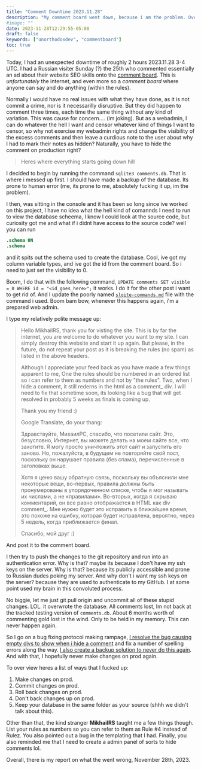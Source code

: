 ```yaml
---
title: "Comment Downtime 2023.11.28"
description: "My comment board went down, because i am the problem. Overview"
#image: ""
date: 2023-11-28T12:29:55-05:00
draft: false
keywords: ["unorthodoxdev", "commentboard"]
toc: true
---
```


Today, I had an unexpected downtime of roughly 2 hours 2023.11.28 3-4 UTC. I had a Russian visiter Sunday (?) the 25th who commented essentially an ad about their website SEO skills onto the [comment board](https://www.unorthodoxdev.net/comment/). This is *unfortunately* the internet, and even more so a *comment board* where anyone can say and do anything (within the rules).

Normally I would have no real issues with what they have done, as it is not commit a crime, nor is it necessarilly disruptive. But they did happen to comment three times, each time the same thing without any kind of variation. This was cause for concern.... (im joking). But as a webadmin, I can do whatever the hell I want and censor whatever kind of things I want to censor, so why not exercise my webadmin rights and change the visibility of the excess comments and then leave a curdious note to the user about why I had to mark their notes as hidden? Naturally, you have to hide the comment on production right? 

> Heres where everything starts going down hill

I decided to begin by running the command `sqlite3 comments.db`. That is where i messed up first. I should have made a backup of the database. Its prone to human error (me, its prone to me, absolutely fucking it up, im the problem).

I then, was sitting in the console and it has been so long since ive worked on this project, I have no idea what the hell kind of comannds I need to run to view the database scheema, I know I could look at the source code, but curiosity got me and what if i didnt have access to the source code? well you can run 

```sql
.schema ON
.schema
```

and it spits out the schema used to create the database. Cool, ive got my column variable types, and ive got the id from the comment board. So i need to just set the visibility to 0.

Boom, I do that with the following command, `UPDATE comments SET visible = 0 WHERE id = "<id_goes_here>";` it works. I do it for the other post i want to get rid of. And I update the poorly named [`slqite-commands.md`](https://github.com/ofgrenudo/comment.unorthodoxdev.net/commit/830d376b8c9eb9ef29aeda649309483033b16ed1) file with the command i used. Boom bam bow, whenever this happens again, i'm a prepared web admin.

I type my relatively polite message up:

> Hello MikhailRS, thank you for visting the site. This is by far the internet, you are welcome to do whatever you want to my site. I can simply destroy this website and start it up again. But please, in the future, do not repeat your post as it is breaking the rules (no spam) as listed in the above headers. 
>
> Although I appreciate your feed back as you have made a few things apparent to me, One the rules should be numbered in an ordered list so i can refer to them as numbers and not by "the rules". Two, when I hide a comment, it still rederns in the html as a comment_ div. I will need to fix that sometime soon, its looking like a bug that will get resolved in probably 5 weeks as finals is coming up.
> 
> Thank you my friend :) 
>
> Google Translate, do your thang:
>
> Здравствуйте, МихаилРС, спасибо, что посетили сайт. Это, безусловно, Интернет, вы можете делать на моем сайте все, что захотите. Я могу просто уничтожить этот сайт и запустить его заново. Но, пожалуйста, в будущем не повторяйте свой пост, поскольку он нарушает правила (без спама), перечисленные в заголовках выше.
>
> Хотя я ценю вашу обратную связь, поскольку вы объяснили мне некоторые вещи, во-первых, правила должны быть пронумерованы в упорядоченном списке, чтобы я мог называть их числами, а не «правилами». Во-вторых, когда я скрываю комментарий, он все равно отображается в HTML как div comment_. Мне нужно будет это исправить в ближайшее время, это похоже на ошибку, которая будет исправлена, вероятно, через 5 недель, когда приближается финал.
>
> Спасибо, мой друг :)
 
And post it  to the comment board.

I then try to push the changes to the git repository and run into an authentication error. Why is that? maybe its because I don't have my ssh keys on the server. Why is that? because its publicly accessible and prone to Russian dudes poking my server. And why don't i want my ssh keys on the server? because they are used to authenticate to my GitHub. I at some point used my brain in this convoluted process.

No biggie, let me just git pull origin and uncommit all of these stupid changes. LOL. it overwrote the database. All comments lost, Im not back at the tracked testing version of `comments.db`. About 6 months worth of commenting gold lost in the wind. Only to be held in my memory. This can never happen again.

So I go on a bug fixing protocol making rampage, [I resolve the bug causing empty divs to show when i hide a comment](https://github.com/ofgrenudo/comment.unorthodoxdev.net/commit/0d2f47ceeaa5a3707381337f36b96ff5ae91b9cf) and fix a number of spelling errors along the way. [I also create a backup solution to never do this again](https://github.com/ofgrenudo/comment.unorthodoxdev.net/blob/df2c54671ded81ddad69100df2e3d53f6426e8b9/backup.sh). And with that, I hopefully never make changes on prod again.

To over view heres a list of ways that I fucked up:

1. Make changes on prod.
2. Commit changes on prod.
3. Roll back changes on prod.
4. Don't back changes up on prod.
5. Keep your database in the same folder as your source (shhh we didn't talk about this).

Other than that, the kind stranger **MikhailRS** taught me a few things though. List your rules as numbers so you can refer to them as Rule #4 instead of Rulez. You also pointed out a bug in the templating that I had. Finally, you also reminded me that I need to create a admin panel of sorts to hide comments lol.

Overall, there is my report on what the went wrong, November 28th, 2023.